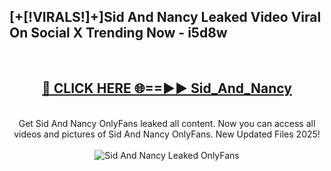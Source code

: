 <h2>[+[!VIRALS!]+]Sid And Nancy Leaked Video Viral On Social X Trending Now - i5d8w</h2>
<br>
<div align="center">
<h2><a href="https://libra.edu.pl?Sid_And_Nancy" rel="nofollow">🔴 CLICK HERE 🌐==►► Sid_And_Nancy</a></h2>
<br>
Get Sid And Nancy OnlyFans leaked all content. Now you can access all videos and pictures of Sid And Nancy OnlyFans. New Updated Files 2025!
<br>
<br>
<a href="https://libra.edu.pl?Sid_And_Nancy" rel="nofollow" data-target="animated-image.originalLink"><img src="https://i.ibb.co.com/WyWwxjT/player-gif2.gif" alt="Sid And Nancy Leaked OnlyFans" style="max-width: 100%; display: inline-block;" data-target="animated-image.originalImage"></a>
</div>
<br>
